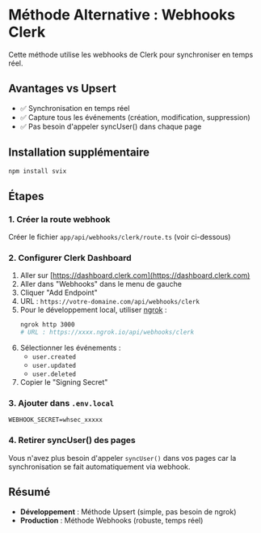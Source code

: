 # Méthode Alternative : Webhooks Clerk

Cette méthode utilise les webhooks de Clerk pour synchroniser en temps réel.

## Avantages vs Upsert

- ✅ Synchronisation en temps réel
- ✅ Capture tous les événements (création, modification, suppression)
- ✅ Pas besoin d'appeler syncUser() dans chaque page

## Installation supplémentaire

```bash
npm install svix
```

## Étapes

### 1. Créer la route webhook

Créer le fichier `app/api/webhooks/clerk/route.ts` (voir ci-dessous)

### 2. Configurer Clerk Dashboard

1. Aller sur [https://dashboard.clerk.com](https://dashboard.clerk.com)
2. Aller dans "Webhooks" dans le menu de gauche
3. Cliquer "Add Endpoint"
4. URL : `https://votre-domaine.com/api/webhooks/clerk`
5. Pour le développement local, utiliser [ngrok](https://ngrok.com) :
   ```bash
   ngrok http 3000
   # URL : https://xxxx.ngrok.io/api/webhooks/clerk
   ```
6. Sélectionner les événements :
   - `user.created`
   - `user.updated`
   - `user.deleted`
7. Copier le "Signing Secret"

### 3. Ajouter dans `.env.local`

```env
WEBHOOK_SECRET=whsec_xxxxx
```

### 4. Retirer syncUser() des pages

Vous n'avez plus besoin d'appeler `syncUser()` dans vos pages car la synchronisation se fait automatiquement via webhook.

## Résumé

- **Développement** : Méthode Upsert (simple, pas besoin de ngrok)
- **Production** : Méthode Webhooks (robuste, temps réel)

